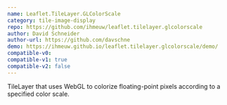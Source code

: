 ```yaml
---
name: Leaflet.TileLayer.GLColorScale
category: tile-image-display
repo: https://github.com/ihmeuw/leaflet.tilelayer.glcolorscale
author: David Schneider
author-url: https://github.com/davschne
demo: https://ihmeuw.github.io/leaflet.tilelayer.glcolorscale/demo/
compatible-v0:
compatible-v1: true
compatible-v2: false
---
```


TileLayer that uses WebGL to colorize floating-point pixels according to a specified color scale.

